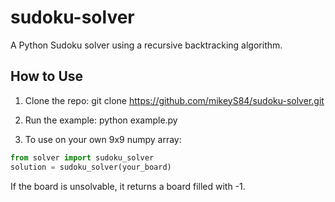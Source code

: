 # sudoku-solver
A Python Sudoku solver using a recursive backtracking algorithm.

## How to Use
1. Clone the repo:
git clone https://github.com/mikeyS84/sudoku-solver.git

2. Run the example:
python example.py

3. To use on your own 9x9 numpy array:
```python
from solver import sudoku_solver
solution = sudoku_solver(your_board)
```

If the board is unsolvable, it returns a board filled with -1.

